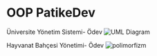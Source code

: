# OOP PatikeDev
Üniversite Yönetim Sistemi- Ödev
![UML Diagram](https://user-images.githubusercontent.com/37750540/147853956-109a8c97-95db-4050-a73d-9825cd27116f.jpg)

Hayvanat Bahçesi Yönetimi- Ödev
![polimorfizm](https://user-images.githubusercontent.com/37750540/147859354-272ca6dc-e4c8-4040-af83-d267bfc0cd9c.jpg)
